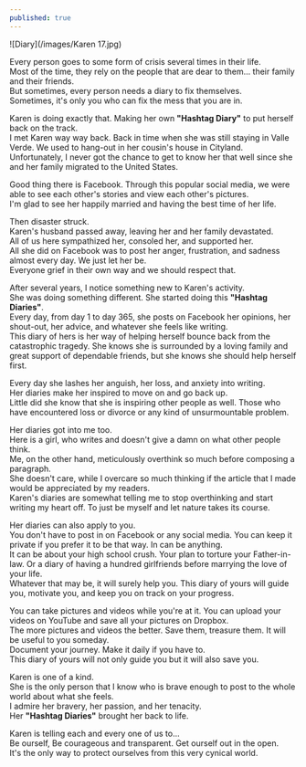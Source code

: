 ```yaml
---
published: true
---
```

![Diary](/images/Karen 17.jpg)

Every person goes to some form of crisis several times in their life.   
Most of the time, they rely on the people that are dear to them... their family and their friends.   
But sometimes, every person needs a diary to fix themselves.   
Sometimes, it's only you who can fix the mess that you are in.

Karen is doing exactly that. Making her own **"Hashtag Diary"** to put herself back on the track.   
I met Karen way way back. Back in time when she was still staying in Valle Verde. We used to hang-out in her cousin's house in Cityland.   
Unfortunately, I never got the chance to get to know her that well since she and her family migrated to the United States. 

Good thing there is Facebook. Through this popular social media, we were able to see each other's stories and view each other's pictures.   
I'm glad to see her happily married and having the best time of her life. 

Then disaster struck.   
Karen's husband passed away, leaving her and her family devastated.   
All of us here sympathized her, consoled her, and supported her.   
All she did on Facebook was to post her anger, frustration, and sadness almost every day. We just let her be.   
Everyone grief in their own way and we should respect that. 

After several years, I notice something new to Karen's activity.   
She was doing something different. She started doing this **"Hashtag Diaries"**.   
Every day, from day 1 to day 365, she posts on Facebook her opinions, her shout-out, her advice, and whatever she feels like writing.   
This diary of hers is her way of helping herself bounce back from the catastrophic tragedy. 
She knows she is surrounded by a loving family and great support of dependable friends, but she knows she should help herself first. 

Every day she lashes her anguish, her loss, and anxiety into writing.   
Her diaries make her inspired to move on and go back up.   
Little did she know that she is inspiring other people as well. Those who have encountered loss or divorce or any kind of unsurmountable problem. 

Her diaries got into me too.   
Here is a girl, who writes and doesn't give a damn on what other people think.   
Me, on the other hand, meticulously overthink so much before composing a paragraph.   
She doesn't care, while I overcare so much thinking if the article that I made would be appreciated by my readers.   
Karen's diaries are somewhat telling me to stop overthinking and start writing my heart off. 
To just be myself and let nature takes its course. 

Her diaries can also apply to you.   
You don't have to post in on Facebook or any social media. 
You can keep it private if you prefer it to be that way. In can be anything.   
It can be about your high school crush. Your plan to torture your Father-in-law. Or a diary of having a hundred girlfriends before marrying the love of your life.   
Whatever that may be, it will surely help you. This diary of yours will guide you, motivate you, and keep you on track on your progress.

You can take pictures and videos while you're at it. You can upload your videos on YouTube and save all your pictures on Dropbox.   
The more pictures and videos the better. Save them, treasure them. It will be useful to you someday.   
Document your journey. Make it daily if you have to.   
This diary of yours will not only guide you but it will also save you.

Karen is one of a kind.   
She is the only person that I know who is brave enough to post to the whole world about what she feels.   
I admire her bravery, her passion, and her tenacity.   
Her **"Hashtag Diaries"** brought her back to life. 

Karen is telling each and every one of us to...   
Be ourself, Be courageous and transparent. Get ourself out in the open.   
It's the only way to protect ourselves from this very cynical world.  